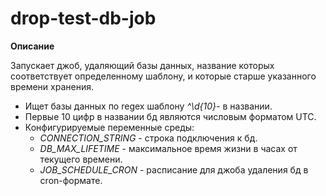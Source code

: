 # drop-test-db-job

**Описание**

Запускает джоб, удаляющий базы данных, название которых соответствует 
определенному шаблону, и которые старше указанного времени хранения.

* Ищет базы данных по regex шаблону *^\d{10}-* в названии.
* Первые 10 цифр в названии бд являются числовым форматом UTC.
* Конфигурируемые переменные среды:
    - *CONNECTION_STRING* - строка подключения к бд.
    - *DB_MAX_LIFETIME* - максимальное время жизни в часах от текущего времени.
    - *JOB_SCHEDULE_CRON* - расписание для джоба удаления бд в cron-формате.
